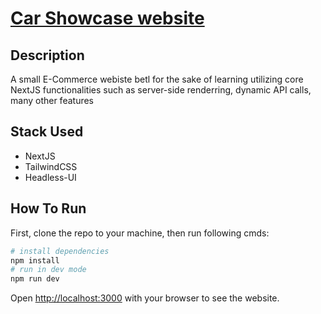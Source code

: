 # [Car Showcase website](https://learning-nextjs-lovat-pi.vercel.app)
## Description

A small E-Commerce webiste betl for the sake of learning utilizing core NextJS functionalities such as server-side renderring, dynamic API calls, many other features

## Stack Used
- NextJS
- TailwindCSS
- Headless-UI

## How To Run
First, clone the repo to your machine, then run following cmds:

```bash
# install dependencies
npm install
# run in dev mode
npm run dev
```

Open [http://localhost:3000](http://localhost:3000) with your browser to see the website.

